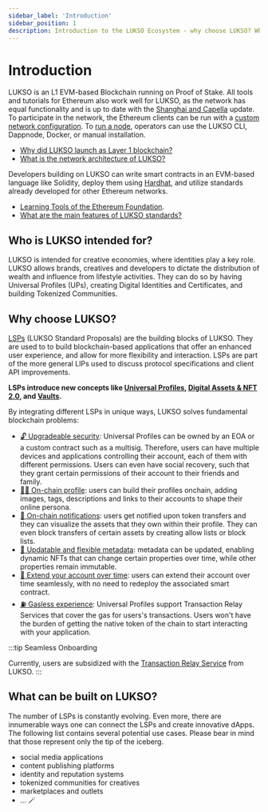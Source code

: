 ```yaml
---
sidebar_label: 'Introduction'
sidebar_position: 1
description: Introduction to the LUKSO Ecosystem - why choose LUKSO? Who is LUKSO intended for?
---
```


# Introduction

LUKSO is an L1 EVM-based Blockchain running on Proof of Stake. All tools and tutorials for Ethereum also work well for LUKSO, as the network has equal functionality and is up to date with the [Shanghai and Capella](https://ethereum.org/en/history/) update. To participate in the network, the Ethereum clients can be run with a [custom network configuration](https://github.com/lukso-network/network-configs). To [run a node](/networks/mainnet/running-a-node.md), operators can use the LUKSO CLI, Dappnode, Docker, or manual installation.

- [Why did LUKSO launch as Layer 1 blockchain?](../faq/lukso/general-information.md#why-did-lukso-launch-as-a-layer-1-blockchain)
- [What is the network architecture of LUKSO?](../faq/network/blockchain-architecture.md#what-is-the-network-architecture-of-lukso)

Developers building on LUKSO can write smart contracts in an EVM-based language like Solidity, deploy them using [Hardhat](https://hardhat.org/), and utilize standards already developed for other Ethereum networks.

- [Learning Tools of the Ethereum Foundation](https://ethereum.org/en/developers/learning-tools/).
- [What are the main features of LUKSO standards?](../faq/onboarding/lukso-standards.md#what-are-the-main-features-of-lsps)

## Who is LUKSO intended for?

LUKSO is intended for creative economies, where identities play a key role.
LUKSO allows brands, creatives and developers to dictate the distribution of wealth and influence from lifestyle activities. They can do so by having Universal Profiles (UPs), creating Digital Identities and Certificates, and building Tokenized Communities.

## Why choose LUKSO?

[LSPs](/standards/introduction.md) (LUKSO Standard Proposals) are the building blocks of LUKSO. They are used to to build blockchain-based applications that offer an enhanced user experience, and allow for more flexibility and interaction. LSPs are part of the more general LIPs used to discuss protocol specifications and client API improvements.

**LSPs introduce new concepts like [Universal Profiles](../standards/universal-profile/introduction.md), [Digital Assets & NFT 2.0](../standards/tokens/introduction.md), and [Vaults](../standards/universal-profile/lsp9-vault.md).**

By integrating different LSPs in unique ways, LUKSO solves fundamental blockchain problems:

- [🔓 Upgradeable security](../standards/universal-profile/lsp6-key-manager): Universal Profiles can be owned by an EOA or a custom contract such as a multisig. Therefore, users can have multiple devices and applications controlling their account, each of them with different permissions. Users can even have social recovery, such that they grant certain permissions of their account to their friends and family.
- [👩‍🎤 On-chain profile](../standards/universal-profile/lsp3-profile-metadata.md): users can build their profiles onchain, adding images, tags, descriptions and links to their accounts to shape their online persona.
- [📢 On-chain notifications](../standards/tokens/LSP7-Digital-Asset.md): users get notified upon token transfers and they can visualize the assets that they own within their profile. They can even block transfers of certain assets by creating allow lists or block lists.
- [📝 Updatable and flexible metadata](../standards/generic-standards/lsp2-json-schema.md): metadata can be updated, enabling dynamic NFTs that can change certain properties over time, while other properties remain immutable.
- [💫 Extend your account over time](../standards/generic-standards/lsp17-contract-extension.md): users can extend their account over time seamlessly, with no need to redeploy the associated smart contract.
- [⛽️ Gasless experience](./concepts.md#transaction-relay-service): Universal Profiles support Transaction Relay Services that cover the gas for users's transactions. Users won't have the burden of getting the native token of the chain to start interacting with your application.

:::tip Seamless Onboarding

Currently, users are subsidized with the [Transaction Relay Service](./concepts.md#transaction-relay-service) from LUKSO.
:::

## What can be built on LUKSO?

The number of LSPs is constantly evolving. Even more, there are innumerable ways one can connect the LSPs and create innovative dApps. The following list contains several potential use cases. Please bear in mind that those represent only the tip of the iceberg.

- social media applications
- content publishing platforms
- identity and reputation systems
- tokenized communities for creatives
- marketplaces and outlets
- ... 🪄
